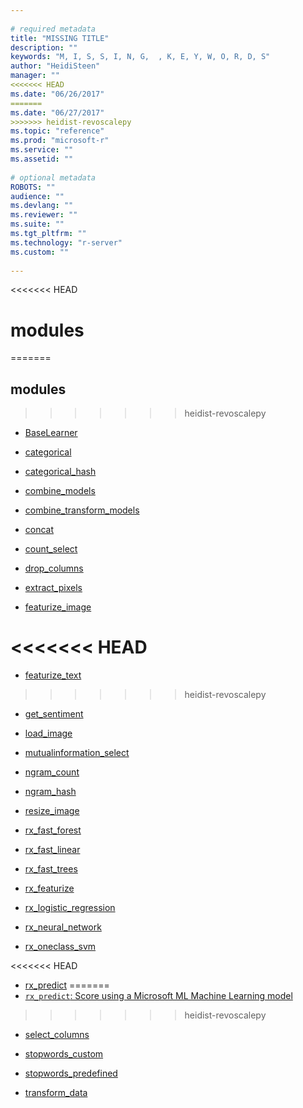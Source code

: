 ```yaml
--- 
 
# required metadata 
title: "MISSING TITLE" 
description: "" 
keywords: "M, I, S, S, I, N, G,  , K, E, Y, W, O, R, D, S" 
author: "HeidiSteen" 
manager: "" 
<<<<<<< HEAD
ms.date: "06/26/2017" 
=======
ms.date: "06/27/2017" 
>>>>>>> heidist-revoscalepy
ms.topic: "reference" 
ms.prod: "microsoft-r" 
ms.service: "" 
ms.assetid: "" 
 
# optional metadata 
ROBOTS: "" 
audience: "" 
ms.devlang: "" 
ms.reviewer: "" 
ms.suite: "" 
ms.tgt_pltfrm: "" 
ms.technology: "r-server" 
ms.custom: "" 
 
---
```


<<<<<<< HEAD
# modules
=======
## modules
>>>>>>> heidist-revoscalepy

* [BaseLearner](base_learner.md) 

* [categorical](categorical.md) 

* [categorical_hash](categorical_hash.md) 

* [combine_models](combine_models.md) 

* [combine_transform_models](combine_transform_models.md) 

* [concat](concat.md) 

* [count_select](count_select.md) 

* [drop_columns](drop_columns.md) 

* [extract_pixels](extract_pixels.md) 

* [featurize_image](featurize_image.md) 

<<<<<<< HEAD
=======
* [featurize_text](featurize_text.md) 

>>>>>>> heidist-revoscalepy
* [get_sentiment](get_sentiment.md) 

* [load_image](load_image.md) 

* [mutualinformation_select](mutualinformation_select.md) 

* [ngram_count](ngram_count.md) 

* [ngram_hash](ngram_hash.md) 

* [resize_image](resize_image.md) 

* [rx_fast_forest](rx_fast_forest.md) 

* [rx_fast_linear](rx_fast_linear.md) 

* [rx_fast_trees](rx_fast_trees.md) 

* [rx_featurize](rx_featurize.md) 

* [rx_logistic_regression](rx_logistic_regression.md) 

* [rx_neural_network](rx_neural_network.md) 

* [rx_oneclass_svm](rx_oneclass_svm.md) 

<<<<<<< HEAD
* [rx_predict](rx_predict.md) 
=======
* [``rx_predict``: Score using a Microsoft ML Machine Learning model](rx_predict.md) 
>>>>>>> heidist-revoscalepy

* [select_columns](select_columns.md) 

* [stopwords_custom](stopwords_custom.md) 

* [stopwords_predefined](stopwords_predefined.md) 

* [transform_data](transform_data.md) 
